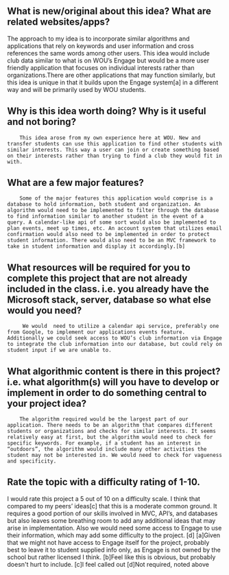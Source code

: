 ## What is new/original about this idea? What are related websites/apps? 


The approach to my idea is to incorporate similar algorithms and applications that rely on keywords and user information and cross references the same words among other users. This idea would include  club data similar to what is on WOU’s Engage but would be a more user friendly application that focuses on individual interests rather than organizations.There are other applications that may function similarly, but this idea is unique in that it builds upon the Engage system[a] in a different way and will be primarily used by WOU students.


## Why is this idea worth doing? Why is it useful and not boring?


        This idea arose from my own experience here at WOU. New and transfer students can use this application to find other students with similar interests. This way a user can join or create something based on their interests rather than trying to find a club they would fit in with. 


## What are a few major features?


        Some of the major features this application would comprise is a database to hold information, both student and organization. An algorithm would need to be implemented to filter through the database to find information similar to another student in the event of a query. A calendar-like api of some sort would also be implemented to plan events, meet up times, etc. An account system that utilizes email confirmation would also need to be implemented in order to protect student information. There would also need to be an MVC framework to take in student information and display it accordingly.[b]


## What resources will be required for you to complete this project that are not already included in the class. i.e. you already have the Microsoft stack, server, database so what else would you need? 


         We would  need to utilize a calendar api service, preferably one from Google, to implement our applications events feature. Additionally we could seek access to WOU’s club information via Engage to integrate the club information into our database, but could rely on student input if we are unable to.


## What algorithmic content is there in this project? i.e. what algorithm(s) will you have to develop or implement in order to do something central to your project idea? 


        The algorithm required would be the largest part of our application. There needs to be an algorithm that compares different students or organizations and checks for similar interests. It seems relatively easy at first, but the algorithm would need to check for specific keywords. For example, if a student has an interest in “outdoors”, the algorithm would include many other activities the student may not be interested in. We would need to check for vagueness and specificity.


## Rate the topic with a difficulty rating of 1-10.
        
I would rate this project a 5 out of 10 on a difficulty scale. I think that compared to my peers’ ideas[c] that this is a moderate common ground. It requires a good portion of our skills involved in MVC, API’s, and databases but also leaves some breathing room to add any additional ideas that may arise in implementation. Also we would need some access to Engage to use their information, which may add some difficulty to the project. [d]
[a]Given that we might not have access to Engage itself for the project, probably best to leave it to student supplied info only, as Engage is not owned by the school but rather licensed I think.
[b]Feel like this is obvious, but probably doesn't hurt to include.
[c]I feel called out
[d]Not required, noted above